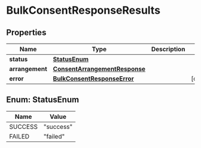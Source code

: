 # BulkConsentResponseResults

## Properties
Name | Type | Description | Notes
------------ | ------------- | ------------- | -------------
**status** | [**StatusEnum**](#StatusEnum) |  | 
**arrangement** | [**ConsentArrangementResponse**](ConsentArrangementResponse.md) |  | 
**error** | [**BulkConsentResponseError**](BulkConsentResponseError.md) |  |  [optional]

<a name="StatusEnum"></a>
## Enum: StatusEnum
Name | Value
---- | -----
SUCCESS | &quot;success&quot;
FAILED | &quot;failed&quot;
